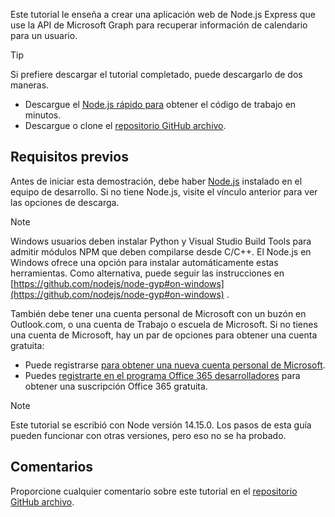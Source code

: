 <!-- markdownlint-disable MD002 MD041 -->

Este tutorial le enseña a crear una aplicación web de Node.js Express que use la API de Microsoft Graph para recuperar información de calendario para un usuario.

> [!TIP]
> Si prefiere descargar el tutorial completado, puede descargarlo de dos maneras.
>
> - Descargue el [Node.js rápido para](https://developer.microsoft.com/graph/quick-start?platform=option-node) obtener el código de trabajo en minutos.
> - Descargue o clone el [repositorio GitHub archivo](https://github.com/microsoftgraph/msgraph-training-nodeexpressapp).

## <a name="prerequisites"></a>Requisitos previos

Antes de iniciar esta demostración, debe haber [Node.js](https://nodejs.org) instalado en el equipo de desarrollo. Si no tiene Node.js, visite el vínculo anterior para ver las opciones de descarga.

> [!NOTE]
> Windows usuarios deben instalar Python y Visual Studio Build Tools para admitir módulos NPM que deben compilarse desde C/C++. El Node.js en Windows ofrece una opción para instalar automáticamente estas herramientas. Como alternativa, puede seguir las instrucciones en [https://github.com/nodejs/node-gyp#on-windows](https://github.com/nodejs/node-gyp#on-windows) .

También debe tener una cuenta personal de Microsoft con un buzón en Outlook.com, o una cuenta de Trabajo o escuela de Microsoft. Si no tienes una cuenta de Microsoft, hay un par de opciones para obtener una cuenta gratuita:

- Puede registrarse [para obtener una nueva cuenta personal de Microsoft](https://signup.live.com/signup?wa=wsignin1.0&rpsnv=12&ct=1454618383&rver=6.4.6456.0&wp=MBI_SSL_SHARED&wreply=https://mail.live.com/default.aspx&id=64855&cbcxt=mai&bk=1454618383&uiflavor=web&uaid=b213a65b4fdc484382b6622b3ecaa547&mkt=E-US&lc=1033&lic=1).
- Puedes [registrarte en el programa Office 365 desarrolladores](https://developer.microsoft.com/office/dev-program) para obtener una suscripción Office 365 gratuita.

> [!NOTE]
> Este tutorial se escribió con Node versión 14.15.0. Los pasos de esta guía pueden funcionar con otras versiones, pero eso no se ha probado.

## <a name="feedback"></a>Comentarios

Proporcione cualquier comentario sobre este tutorial en el [repositorio GitHub archivo](https://github.com/microsoftgraph/msgraph-training-nodeexpressapp).
